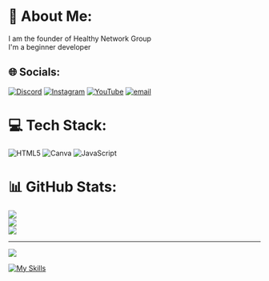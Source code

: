 # 💫 About Me:
I am the founder of Healthy Network Group<br>I'm a beginner developer<br>


## 🌐 Socials:
[![Discord](https://img.shields.io/badge/Discord-%237289DA.svg?logo=discord&logoColor=white)](https://discord.gg/https://dsc.gg/htynetwork) [![Instagram](https://img.shields.io/badge/Instagram-%23E4405F.svg?logo=Instagram&logoColor=white)](https://instagram.com/ellostudiosproduction) [![YouTube](https://img.shields.io/badge/YouTube-%23FF0000.svg?logo=YouTube&logoColor=white)](https://youtube.com/@UCjQKFfCS2ECMLqgC8XvbQhQ) [![email](https://img.shields.io/badge/Email-D14836?logo=gmail&logoColor=white)](mailto:ellostudioscontact@gmail.com) 

# 💻 Tech Stack:
![HTML5](https://img.shields.io/badge/html5-%23E34F26.svg?style=for-the-badge&logo=html5&logoColor=white) ![Canva](https://img.shields.io/badge/Canva-%2300C4CC.svg?style=for-the-badge&logo=Canva&logoColor=white) ![JavaScript](https://img.shields.io/badge/javascript-%23323330.svg?style=for-the-badge&logo=javascript&logoColor=%23F7DF1E)
# 📊 GitHub Stats:
![](https://github-readme-stats.vercel.app/api?username=ElloiGinting&theme=dark&hide_border=false&include_all_commits=false&count_private=false)<br/>
![](https://nirzak-streak-stats.vercel.app/?user=ElloiGinting&theme=dark&hide_border=false)<br/>
![](https://github-readme-stats.vercel.app/api/top-langs/?username=ElloiGinting&theme=dark&hide_border=false&include_all_commits=false&count_private=false&layout=compact)

---
[![](https://visitcount.itsvg.in/api?id=ElloiGinting&icon=0&color=0)](https://visitcount.itsvg.in)

[![My Skills](https://skillicons.dev/icons?i=js,html,css,discord,idea,visualstudio,robloxstudio)](https://skillicons.dev)

<!-- Proudly created with GPRM ( https://gprm.itsvg.in ) -->
